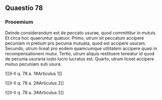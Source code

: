 ## Quaestio 78

### Prooemium

Deinde considerandum est de peccato usurae, quod committitur in mutuis. Et circa hoc quaeruntur quatuor. Primo, utrum sit peccatum accipere pecuniam in pretium pro pecunia mutuata, quod est accipere usuram. Secundo, utrum liceat pro eodem quamcumque utilitatem accipere quasi in recompensationem mutui. Tertio, utrum aliquis restituere teneatur id quod de pecunia usuraria iusto lucro lucratus est. Quarto, utrum liceat accipere mutuo pecuniam sub usura.

![[II-II q. 78 a. 1#Articulus 1]]

![[II-II q. 78 a. 2#Articulus 2]]

![[II-II q. 78 a. 3#Articulus 3]]

